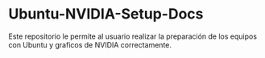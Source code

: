 # Ubuntu-NVIDIA-Setup-Docs
Este repositorio le permite al usuario realizar la preparación de los equipos con Ubuntu y graficos de NVIDIA correctamente.
